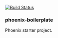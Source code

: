 
[![Build Status](https://travis-ci.org/wkozyra95/phoenix-boilerplate.svg?branch=master)](https://travis-ci.org/wkozyra95/phoenix-boilerplate)
### phoenix-boilerplate  
Phoenix starter project.
